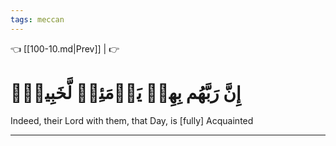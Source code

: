 ```yaml
---
tags: meccan
---
```


👈 [[100-10.md|Prev]] |  👉

# إِنَّ رَبَّهُم بِهِمۡ يَوۡمَئِذٖ لَّخَبِيرُۢ

Indeed, their Lord with them, that Day, is [fully] Acquainted

---

